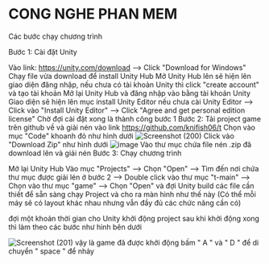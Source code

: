 # CONG NGHE PHAN MEM
Các bước chạy chương trình

Bước 1: Cài đặt Unity

Vào link: https://unity.com/download --> Click "Download for Windows"
Chạy file vừa download để install Unity Hub
Mở Unity Hub lên sẽ hiện lên giao diện đăng nhập, nếu chưa có tài khoản Unity thì click "create account" và tạo tài khoản
Mở lại Unity Hub và đăng nhập vào bằng tài khoản Unity
Giao diện sẽ hiện lên mục install Unity Editor nếu chưa cài Unity Editor --> Click vào "Install Unity Editor" --> Click "Agree and get personal edition license"
Chờ đợi cài đặt xong là thành công bước 1
Bước 2: Tải project game trên github về và giải nén
vào link https://github.com/knifish06/t Chọn vào mục "Code" khoanh đỏ như hình dưới
![Screenshot (200)](https://github.com/knifish06/t/assets/133773588/26ba52c5-5e4b-419e-9a38-a9b7a71b0203)
Click vào "Download Zip" như hình dưới
![image](https://github.com/knifish06/t/assets/133773588/bd480a74-9616-414d-90a1-215ed8478ed7)
Vào thư mục chứa file nén .zip đã download lên và giải nén
Bước 3: Chạy chương trình

Mở lại Unity Hub
Vào mục "Projects" --> Chọn "Open" --> Tìm đến nơi chứa thư mục được giải lén ở bước 2 --> Double click vào thư mục "t-main" --> Chọn vào thư mục "game" --> Chọn "Open" và đợi Unity build các file cần thiết để sẵn sàng chạy Project và cho ra màn hình như thế này (Có thể mỗi máy sẽ có layout khác nhau nhưng vẫn đầy đủ các chức năng cần có)

đợi một khoản thời gian cho Unity khởi động project
sau khi khởi động xong thì làm theo các bước như hình bên dưới

![Screenshot (201)](https://github.com/knifish06/t/assets/133773588/f93b3541-16ab-4503-8e13-6bd3e2ed03cc)
vậy là game đã được khởi động 
bấm " A " và " D " để di chuyển " space " để nhảy

